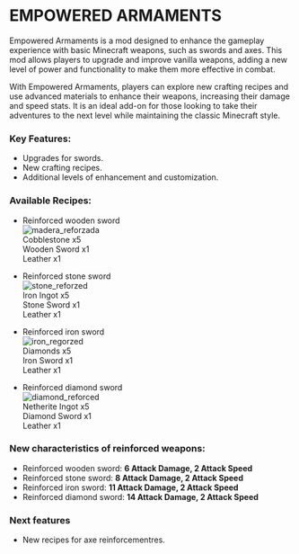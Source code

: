 EMPOWERED ARMAMENTS
===================

Empowered Armaments is a mod designed to enhance the gameplay experience with basic Minecraft weapons, such as swords and axes. This mod allows players to upgrade and improve vanilla weapons, adding a new level of power and functionality to make them more effective in combat.

With Empowered Armaments, players can explore new crafting recipes and use advanced materials to enhance their weapons, increasing their damage and speed stats. It is an ideal add-on for those looking to take their adventures to the next level while maintaining the classic Minecraft style.

### Key Features:

*   Upgrades for swords.
*   New crafting recipes.
*   Additional levels of enhancement and customization.

### Available Recipes:

*   Reinforced wooden sword  
    ![madera_reforzada](https://github.com/user-attachments/assets/95b8c00c-3b46-450e-96a3-d330c5da4666)  
    Cobblestone x5  
    Wooden Sword x1  
    Leather x1

*   Reinforced stone sword  
    ![stone_reforzed](https://github.com/user-attachments/assets/dd5264f7-587e-4042-a4ab-465e4d27137b)  
    Iron Ingot x5  
    Stone Sword x1  
    Leather x1

*   Reinforced iron sword  
    ![iron_regorzed](https://github.com/user-attachments/assets/af7ad7f9-2ed7-413c-9415-e0d6ce625b7e)  
    Diamonds x5  
    Iron Sword x1  
    Leather x1

*   Reinforced diamond sword  
    ![diamond_reforced](https://github.com/user-attachments/assets/c8e8d67e-0764-4765-8944-d13453b0eb64)  
    Netherite Ingot x5  
    Diamond Sword x1  
    Leather x1


### New characteristics of reinforced weapons:

*   Reinforced wooden sword: **6 Attack Damage, 2 Attack Speed**
*   Reinforced stone sword: **8 Attack Damage, 2 Attack Speed**
*   Reinforced iron sword: **11 Attack Damage, 2 Attack Speed**
*   Reinforced diamond sword: **14 Attack Damage, 2 Attack Speed**

### Next features
- New recipes for axe reinforcementres.